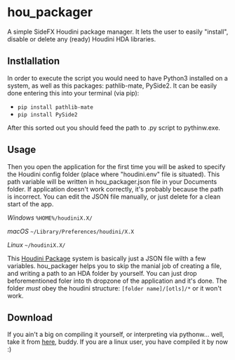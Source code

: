 # hou_packager
 A simple SideFX Houdini package manager. 
 It lets the user to easily "install", disable or delete any (ready) Houdini HDA libraries.  

## Instlallation
In order to execute the script you would need to have Python3 installed on a system, as well as this packages: pathlib-mate, PySide2.
It can be easily done entering this into your terminal (via pip):
* `pip install pathlib-mate`
* `pip install PySide2`
 
After this sorted out you should feed the path to .py script to pythinw.exe.

## Usage
Then you open the application for the first time you will be asked to specify the Houdini config folder (place where "houdini.env" file is situated). This path variable will be written in hou_packager.json file in your Documents folder. If application doesn't work correctly, it's probably because the path is incorrect. You can edit the JSON file manually, or just delete for a clean start of the app. 

*Windows*
`%HOME%/houdiniX.X/`

*macOS*
`~/Library/Preferences/houdini/X.X`

*Linux*
`~/houdiniX.X/`

This [Houdini Package](http://www.sidefx.com/docs/houdini/ref/plugins.html) system is basically just a JSON file wilth a few variables. hou_packager helps you to skip the manial job of creating a file, and writing a path to an HDA folder by yourself. You can just drop beforementioned foler into th dropzone of the application and it's done. 
The folder *must* obey the houdini structure: `[folder name]/[otls]/*` or it won't work.

## Download

If you ain't a big on compiling it yourself, or interpreting via pythonw... well, take it from [here](https://yadi.sk/d/635a92r-bAxWbg), buddy. If you are a linux user, you have compiled it by now :)
